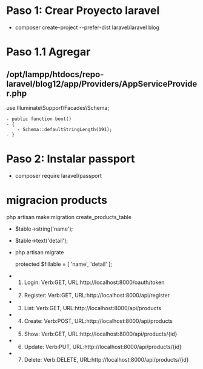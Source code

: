 # Paso 1: Crear Proyecto laravel
- composer create-project --prefer-dist laravel/laravel blog

# Paso 1.1 Agregar 
  ## /opt/lampp/htdocs/repo-laravel/blog12/app/Providers/AppServiceProvider.php
  use Illuminate\Support\Facades\Schema;

    - public function boot()
    - {
        - Schema::defaultStringLength(191);
    - }
  
# Paso 2: Instalar passport
- composer require laravel/passport


# migracion products
php artisan make:migration create_products_table



  - $table->string('name');
  - $table->text('detail');

- php artisan migrate


  protected $fillable = [
        'name', 'detail'
    ];


- 1) Login: Verb:GET, URL:http://localhost:8000/oauth/token

- 2) Register: Verb:GET, URL:http://localhost:8000/api/register

- 3) List: Verb:GET, URL:http://localhost:8000/api/products

- 4) Create: Verb:POST, URL:http://localhost:8000/api/products

- 5) Show: Verb:GET, URL:http://localhost:8000/api/products/{id}

- 6) Update: Verb:PUT, URL:http://localhost:8000/api/products/{id}

- 7) Delete: Verb:DELETE, URL:http://localhost:8000/api/products/{id} 
